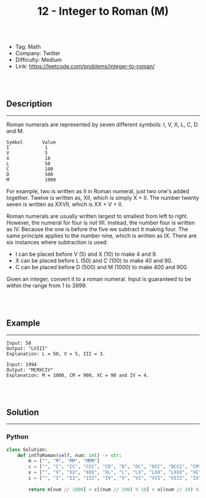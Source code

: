 # <center>12 - Integer to Roman (M)</center> 



<br></br>

* Tag: Math
* Company: Twitter
* Difficulty: Medium
* Link: https://leetcode.com/problems/integer-to-roman/

<br></br>



## Description
----
Roman numerals are represented by seven different symbols: I, V, X, L, C, D and M.

```
Symbol       Value
I             1
V             5
X             10
L             50
C             100
D             500
M             1000
```

For example, two is written as II in Roman numeral, just two one's added together. Twelve is written as, XII, which is simply X + II. The number twenty seven is written as XXVII, which is XX + V + II.

Roman numerals are usually written largest to smallest from left to right. However, the numeral for four is not IIII. Instead, the number four is written as IV. Because the one is before the five we subtract it making four. The same principle applies to the number nine, which is written as IX. There are six instances where subtraction is used:

- I can be placed before V (5) and X (10) to make 4 and 9. 
- X can be placed before L (50) and C (100) to make 40 and 90. 
- C can be placed before D (500) and M (1000) to make 400 and 900.

Given an integer, convert it to a roman numeral. Input is guaranteed to be within the range from 1 to 3999.

<br></br>



## Example
----
```
Input: 58
Output: "LVIII"
Explanation: L = 50, V = 5, III = 3.
```

```
Input: 1994
Output: "MCMXCIV"
Explanation: M = 1000, CM = 900, XC = 90 and IV = 4.
```

<br></br>



## Solution
----
### Python
```python
class Solution:
    def intToRoman(self, num: int) -> str:
        m = ["", "M", "MM", "MMM"]
        c = ["", "C", "CC", "CCC", "CD", "D", "DC", "DCC", "DCCC", "CM"]
        x = ["", "X", "XX", "XXX", "XL", "L", "LX", "LXX", "LXXX", "XC"]
        i = ["", "I", "II", "III", "IV", "V", "VI", "VII", "VIII", "IX"]
        
        return m[num // 1000] + c[(num // 100) % 10] + x[(num // 10) % 10] + i[num % 10]
```